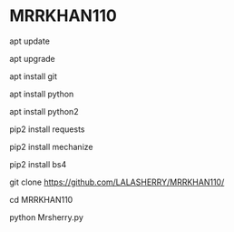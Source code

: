 # MRRKHAN110


apt update

apt upgrade

apt install git

apt install python

apt install python2

pip2 install requests

pip2 install mechanize

pip2 install bs4

git clone https://github.com/LALASHERRY/MRRKHAN110/


cd MRRKHAN110

python Mrsherry.py

